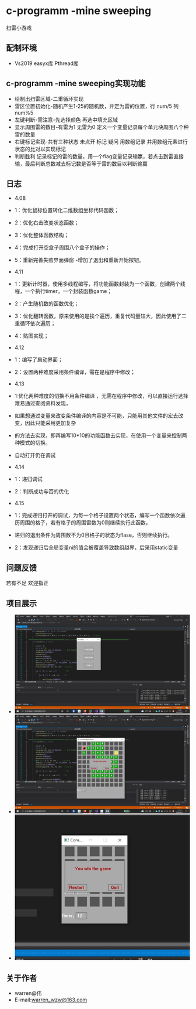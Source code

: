 # c-programm -mine sweeping
扫雷小游戏

## 配制环境
* Vs2019 easyx库 Pthread库

## c-programm -mine sweeping实现功能
 * 绘制出扫雷区域-二重循环实现
 * 雷区位置初始化-随机产生1-25的随机数，并定为雷的位置，行 num/5 列 num%5
 * 左键判断-需注意-先选择颜色 再选中填充区域
 * 显示周围雷的数目-有雷为1 无雷为0 定义一个变量记录每个单元块周围八个种雷的数量
 * 右键标记实现-共有三种状态 未点开 标记 疑问 用数组记录 并用数组元素进行状态的比对以实现标记
 * 判断胜利 记录标记的雷的数量，用一个flag变量记录输赢，若点击到雷直接输，最后判断总数减去标记数是否等于雷的数目以判断输赢

 ## 日志
* 4.08
* 1：优化鼠标位置转化二维数组坐标代码函数；
* 2：优化右击改变状态函数；
* 3：优化整体函数结构；
* 4：完成打开空盒子周围八个盒子的操作；
* 5：重新完善失败界面弹窗 -增加了退出和重新开始按钮。

* 4.11
* 1：更新计时器，使用多线程编写，将功能函数封装为一个函数，创建两个线程，一个执行timer，一个封装函数game；
* 2：产生随机数的函数优化；
* 3：优化翻转函数，原来使用的是挨个遍历，重复代码量较大，因此使用了二重循环依次遍历；
* 4：贴图实现；

* 4.12
* 1：编写了启动界面；
* 2：设置两种难度采用条件编译，需在是程序中修改；

* 4.13
* 1:优化两种难度的切换不用条件编译 ，无需在程序中修改，可以直接运行选择难易通过查阅资料发现，
* 如果想通过变量来改变条件编译的内容是不可能，只能用其他文件的宏去改变，因此只能采用更加复杂
* 的方法去实现，即再编写10*10的功能函数去实现，在使用一个变量来控制两种模式的切换。
* 自动打开仍在调试
* 4.14
* 1：递归调试
* 2：判断成功与否的优化
* 4.15
* 1：完成递归打开的调试，为每一个格子设置两个状态，编写一个函数依次遍历周围的格子，若有格子的周围雷数为0则继续执行此函数，
* 递归的退出条件为周围数不为0且格子的状态为flase，否则继续执行。
* 2：发现递归后全局变量ni的值会被覆盖导致数组越界，后采用static变量
## 问题反馈
若有不足 欢迎指正
 

## 项目展示
 * ![](img1.jpg)
 * ![](img2.jpg)
* ![](img3.jpg)
## 关于作者
* warren@伟
* E-mail:warren_wzw@163.com
